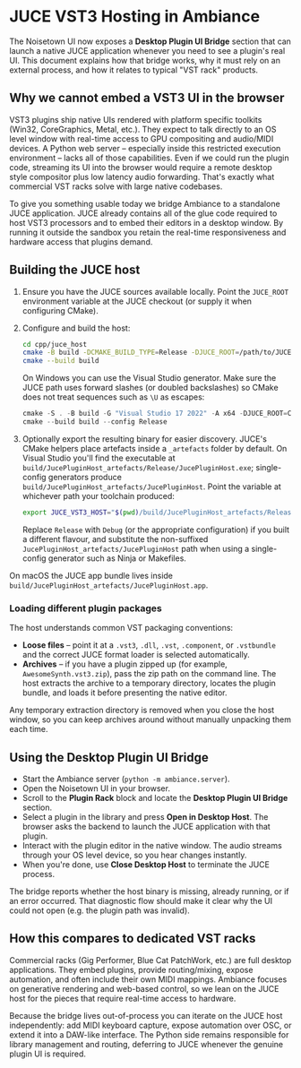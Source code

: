 # JUCE VST3 Hosting in Ambiance

The Noisetown UI now exposes a **Desktop Plugin UI Bridge** section that can
launch a native JUCE application whenever you need to see a plugin's real UI.
This document explains how that bridge works, why it must rely on an external
process, and how it relates to typical "VST rack" products.

## Why we cannot embed a VST3 UI in the browser

VST3 plugins ship native UIs rendered with platform specific toolkits (Win32,
CoreGraphics, Metal, etc.).  They expect to talk directly to an OS level window
with real-time access to GPU compositing and audio/MIDI devices.  A Python web
server – especially inside this restricted execution environment – lacks all of
those capabilities.  Even if we could run the plugin code, streaming its UI into
the browser would require a remote desktop style compositor plus low latency
audio forwarding.  That's exactly what commercial VST racks solve with large
native codebases.

To give you something usable today we bridge Ambiance to a standalone JUCE
application.  JUCE already contains all of the glue code required to host VST3
processors and to embed their editors in a desktop window.  By running it
outside the sandbox you retain the real-time responsiveness and hardware access
that plugins demand.

## Building the JUCE host

1. Ensure you have the JUCE sources available locally.  Point the
   `JUCE_ROOT` environment variable at the JUCE checkout (or supply it when
   configuring CMake).
2. Configure and build the host:

   ```bash
   cd cpp/juce_host
   cmake -B build -DCMAKE_BUILD_TYPE=Release -DJUCE_ROOT=/path/to/JUCE
   cmake --build build
   ```

   On Windows you can use the Visual Studio generator.  Make sure the JUCE path
   uses forward slashes (or doubled backslashes) so CMake does not treat
   sequences such as `\U` as escapes:

   ```powershell
   cmake -S . -B build -G "Visual Studio 17 2022" -A x64 -DJUCE_ROOT=C:/dev/JUCE-master
   cmake --build build --config Release
   ```

3. Optionally export the resulting binary for easier discovery.  JUCE's CMake
   helpers place artefacts inside a `_artefacts` folder by default.  On Visual
   Studio you'll find the executable at
   `build/JucePluginHost_artefacts/Release/JucePluginHost.exe`; single-config
   generators produce `build/JucePluginHost_artefacts/JucePluginHost`.  Point
   the variable at whichever path your toolchain produced:

   ```bash
   export JUCE_VST3_HOST="$(pwd)/build/JucePluginHost_artefacts/Release/JucePluginHost.exe"
   ```

   Replace `Release` with `Debug` (or the appropriate configuration) if you
   built a different flavour, and substitute the non-suffixed
   `JucePluginHost_artefacts/JucePluginHost` path when using a single-config
   generator such as Ninja or Makefiles.

On macOS the JUCE app bundle lives inside
`build/JucePluginHost_artefacts/JucePluginHost.app`.

### Loading different plugin packages

The host understands common VST packaging conventions:

* **Loose files** – point it at a `.vst3`, `.dll`, `.vst`, `.component`, or
  `.vstbundle` and the correct JUCE format loader is selected automatically.
* **Archives** – if you have a plugin zipped up (for example,
  `AwesomeSynth.vst3.zip`), pass the zip path on the command line.  The host
  extracts the archive to a temporary directory, locates the plugin bundle, and
  loads it before presenting the native editor.

Any temporary extraction directory is removed when you close the host window, so
you can keep archives around without manually unpacking them each time.

## Using the Desktop Plugin UI Bridge

* Start the Ambiance server (`python -m ambiance.server`).
* Open the Noisetown UI in your browser.
* Scroll to the **Plugin Rack** block and locate the **Desktop Plugin UI
  Bridge** section.
* Select a plugin in the library and press **Open in Desktop Host**.  The
  browser asks the backend to launch the JUCE application with that plugin.
* Interact with the plugin editor in the native window.  The audio streams
  through your OS level device, so you hear changes instantly.
* When you're done, use **Close Desktop Host** to terminate the JUCE process.

The bridge reports whether the host binary is missing, already running, or if
an error occurred.  That diagnostic flow should make it clear why the UI could
not open (e.g. the plugin path was invalid).

## How this compares to dedicated VST racks

Commercial racks (Gig Performer, Blue Cat PatchWork, etc.) are full desktop
applications.  They embed plugins, provide routing/mixing, expose automation,
and often include their own MIDI mappings.  Ambiance focuses on generative
rendering and web-based control, so we lean on the JUCE host for the pieces that
require real-time access to hardware.

Because the bridge lives out-of-process you can iterate on the JUCE host
independently: add MIDI keyboard capture, expose automation over OSC, or extend
it into a DAW-like interface.  The Python side remains responsible for library
management and routing, deferring to JUCE whenever the genuine plugin UI is
required.

